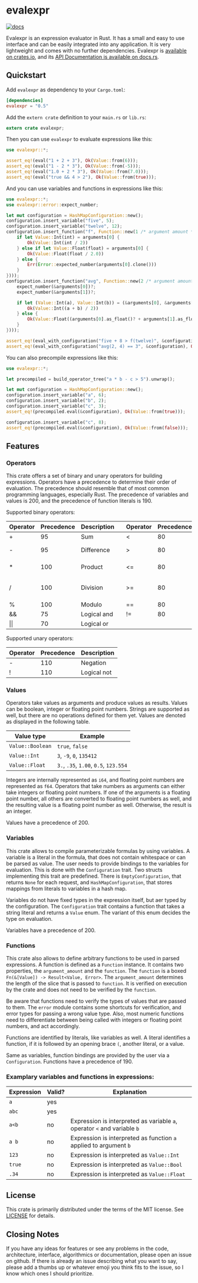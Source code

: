 # evalexpr

[![docs](https://docs.rs/evalexpr/badge.svg?version=0.4.4 "docs")](https://docs.rs/evalexpr)

Evalexpr is an expression evaluator in Rust.
It has a small and easy to use interface and can be easily integrated into any application.
It is very lightweight and comes with no further dependencies.
Evalexpr is [available on crates.io](https://crates.io/crates/evalexpr), and its [API Documentation is available on docs.rs](https://docs.rs/evalexpr).

<!-- cargo-sync-readme start -->


## Quickstart

Add `evalexpr` as dependency to your `Cargo.toml`:

```toml
[dependencies]
evalexpr = "0.5"
```

Add the `extern crate` definition to your `main.rs` or `lib.rs`:

```rust
extern crate evalexpr;
```

Then you can use `evalexpr` to evaluate expressions like this:

```rust
use evalexpr::*;

assert_eq!(eval("1 + 2 + 3"), Ok(Value::from(6)));
assert_eq!(eval("1 - 2 * 3"), Ok(Value::from(-5)));
assert_eq!(eval("1.0 + 2 * 3"), Ok(Value::from(7.0)));
assert_eq!(eval("true && 4 > 2"), Ok(Value::from(true)));
```

And you can use variables and functions in expressions like this:

```rust
use evalexpr::*;
use evalexpr::error::expect_number;

let mut configuration = HashMapConfiguration::new();
configuration.insert_variable("five", 5);
configuration.insert_variable("twelve", 12);
configuration.insert_function("f", Function::new(1 /* argument amount */, Box::new(|arguments| {
    if let Value::Int(int) = arguments[0] {
        Ok(Value::Int(int / 2))
    } else if let Value::Float(float) = arguments[0] {
        Ok(Value::Float(float / 2.0))
    } else {
        Err(Error::expected_number(arguments[0].clone()))
    }
})));
configuration.insert_function("avg", Function::new(2 /* argument amount */, Box::new(|arguments| {
    expect_number(&arguments[0])?;
    expect_number(&arguments[1])?;

    if let (Value::Int(a), Value::Int(b)) = (&arguments[0], &arguments[1]) {
        Ok(Value::Int((a + b) / 2))
    } else {
        Ok(Value::Float((arguments[0].as_float()? + arguments[1].as_float()?) / 2.0))
    }
})));

assert_eq!(eval_with_configuration("five + 8 > f(twelve)", &configuration), Ok(Value::from(true)));
assert_eq!(eval_with_configuration("avg(2, 4) == 3", &configuration), Ok(Value::from(true)));
```

You can also precompile expressions like this:

```rust
use evalexpr::*;

let precompiled = build_operator_tree("a * b - c > 5").unwrap();

let mut configuration = HashMapConfiguration::new();
configuration.insert_variable("a", 6);
configuration.insert_variable("b", 2);
configuration.insert_variable("c", 3);
assert_eq!(precompiled.eval(&configuration), Ok(Value::from(true)));

configuration.insert_variable("c", 8);
assert_eq!(precompiled.eval(&configuration), Ok(Value::from(false)));
```

## Features

### Operators

This crate offers a set of binary and unary operators for building expressions.
Operators have a precedence to determine their order of evaluation.
The precedence should resemble that of most common programming languages, especially Rust.
The precedence of variables and values is 200, and the precedence of function literals is 190.

Supported binary operators:

| Operator | Precedence | Description |   | Operator | Precedence | Description |
|----------|------------|-------------|---|----------|------------|-------------|
| + | 95 | Sum | | < | 80 | Lower than |
| - | 95 | Difference | | \> | 80 | Greater than |
| * | 100 | Product | | <= | 80 | Lower than or equal |
| / | 100 | Division | | \>= | 80 | Greater than or equal |
| % | 100 | Modulo | | == | 80 | Equal |
| && | 75 | Logical and | | != | 80 | Not equal |
| &#124;&#124; | 70 | Logical or | | | |

Supported unary operators:

| Operator | Precedence | Description |
|----------|------------|-------------|
| - | 110 | Negation |
| ! | 110 | Logical not |

### Values

Operators take values as arguments and produce values as results.
Values can be boolean, integer or floating point numbers.
Strings are supported as well, but there are no operations defined for them yet.
Values are denoted as displayed in the following table.

| Value type | Example |
|------------|---------|
| `Value::Boolean` | `true`, `false` |
| `Value::Int` | `3`, `-9`, `0`, `135412` |
| `Value::Float` | `3.`, `.35`, `1.00`, `0.5`, `123.554` |

Integers are internally represented as `i64`, and floating point numbers are represented as `f64`.
Operators that take numbers as arguments can either take integers or floating point numbers.
If one of the arguments is a floating point number, all others are converted to floating point numbers as well, and the resulting value is a floating point number as well.
Otherwise, the result is an integer.

Values have a precedence of 200.

### Variables

This crate allows to compile parameterizable formulas by using variables.
A variable is a literal in the formula, that does not contain whitespace or can be parsed as value.
The user needs to provide bindings to the variables for evaluation.
This is done with the `Configuration` trait.
Two structs implementing this trait are predefined.
There is `EmptyConfiguration`, that returns `None` for each request, and `HashMapConfiguration`, that stores mappings from literals to variables in a hash map.

Variables do not have fixed types in the expression itself, but aer typed by the configuration.
The `Configuration` trait contains a function that takes a string literal and returns a `Value` enum.
The variant of this enum decides the type on evaluation.

Variables have a precedence of 200.

### Functions

This crate also allows to define arbitrary functions to be used in parsed expressions.
A function is defined as a `Function` instance.
It contains two properties, the `argument_amount` and the `function`.
The `function` is a boxed `Fn(&[Value]) -> Result<Value, Error>`.
The `argument_amount` determines the length of the slice that is passed to `function`.
It is verified on execution by the crate and does not need to be verified by the `function`.

Be aware that functions need to verify the types of values that are passed to them.
The `error` module contains some shortcuts for verification, and error types for passing a wrong value type.
Also, most numeric functions need to differentiate between being called with integers or floating point numbers, and act accordingly.

Functions are identified by literals, like variables as well.
A literal identifies a function, if it is followed by an opening brace `(`, another literal, or a value.

Same as variables, function bindings are provided by the user via a `Configuration`.
Functions have a precedence of 190.

### Examplary variables and functions in expressions:

| Expression | Valid? | Explanation |
|------------|--------|-------------|
| `a` | yes | |
| `abc` | yes | |
| `a<b` | no | Expression is interpreted as variable `a`, operator `<` and variable `b` |
| `a b` | no | Expression is interpreted as function `a` applied to argument `b` |
| `123` | no | Expression is interpreted as `Value::Int` |
| `true` | no | Expression is interpreted as `Value::Bool` |
| `.34` | no | Expression is interpreted as `Value::Float` |

## License

This crate is primarily distributed under the terms of the MIT license.
See [LICENSE](LICENSE) for details.


<!-- cargo-sync-readme end -->

## Closing Notes

If you have any ideas for features or see any problems in the code, architecture, interface, algorithmics or documentation, please open an issue on github.
If there is already an issue describing what you want to say, please add a thumbs up or whatever emoji you think fits to the issue, so I know which ones I should prioritize.
